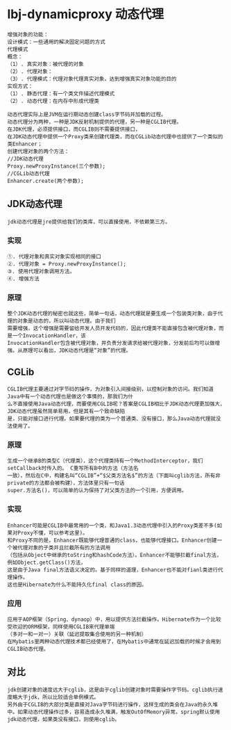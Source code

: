 # lbj-dynamicproxy 动态代理

    增强对象的功能：
    设计模式：一些通用的解决固定问题的方式
    代理模式
    概念：
    （1）. 真实对象：被代理的对象
    （2）. 代理对象：
    （3）. 代理模式：代理对象代理真实对象，达到增强真实对象功能的目的
    实现方式：
    （1）. 静态代理：有一个类文件描述代理模式
    （2）. 动态代理：在内存中形成代理类

    动态代理实际上是JVM在运行期动态创建class字节码并加载的过程。
    动态代理分为两种，一种是JDK反射机制提供的代理，另一种是CGLIB代理。
    在JDK代理，必须提供接口，而CGLIB则不需要提供接口，
    在JDK动态代理中提供一个Proxy类来创建代理类，而在CGLib动态代理中也提供了一个类似的类Enhancer；
    创建代理对象的两个方法：
    //JDK动态代理
    Proxy.newProxyInstance(三个参数);
    //CGLib动态代理
    Enhancer.create(两个参数);

    
## JDK动态代理
    
    jdk动态代理是jre提供给我们的类库，可以直接使用，不依赖第三方。

### 实现
    ①. 代理对象和真实对象实现相同的接口
    ②. 代理对象 = Proxy.newProxyInstance();
    ③. 使用代理对象调用方法。
    ④. 增强方法

### 原理

    整个JDK动态代理的秘密也就这些，简单一句话，动态代理就是要生成一个包装类对象，由于代理的对象是动态的，所以叫动态代理。由于我们
    需要增强，这个增强是需要留给开发人员开发代码的，因此代理类不能直接包含被代理对象，而是一个InvocationHandler，该
    InvocationHandler包含被代理对象，并负责分发请求给被代理对象，分发前后均可以做增强。从原理可以看出，JDK动态代理是“对象”的代理。

## CGLib

    CGLIB代理主要通过对字节码的操作，为对象引入间接级别，以控制对象的访问。我们知道Java中有一个动态代理也是做这个事情的，那我们为什
    么不直接使用Java动态代理，而要使用CGLIB呢？答案是CGLIB相比于JDK动态代理更加强大，JDK动态代理虽然简单易用，但是其有一个致命缺陷
    是，只能对接口进行代理。如果要代理的类为一个普通类、没有接口，那么Java动态代理就没法使用了。

### 原理
    
    生成一个继承B的类型C（代理类），这个代理类持有一个MethodInterceptor，我们setCallback时传入的。 C重写所有B中的方法（方法名
    一致），然后在C中，构建名叫“CGLIB”+“$父类方法名$”的方法（下面叫cglib方法，所有非private的方法都会被构建），方法体里只有一句话
    super.方法名()，可以简单的认为保持了对父类方法的一个引用，方便调用。

### 实现

    Enhancer可能是CGLIB中最常用的一个类，和Java1.3动态代理中引入的Proxy类差不多(如果对Proxy不懂，可以参考这里)。
    和Proxy不同的是，Enhancer既能够代理普通的class，也能够代理接口。Enhancer创建一个被代理对象的子类并且拦截所有的方法调用
    （包括从Object中继承的toString和hashCode方法）。Enhancer不能够拦截final方法，例如Object.getClass()方法，
    这是由于Java final方法语义决定的。基于同样的道理，Enhancer也不能对fianl类进行代理操作。
    这也是Hibernate为什么不能持久化final class的原因。

### 应用
    应用于AOP框架（Spring、dynaop）中，用以提供方法拦截操作。Hibernate作为一个比较受欢迎的ORM框架，同样使用CGLIB来代理单端
    （多对一和一对一）关联（延迟提取集合使用的另一种机制）
    在Mybatis里两种动态代理技术都已经使用了，在Mybatis中通常在延迟加载的时候才会用到CGLIB动态代理。

## 对比
    
    jdk创建对象的速度远大于cglib，这是由于cglib创建对象时需要操作字节码。cglib执行速度略大于jdk，所以比较适合单例模式。
    另外由于CGLIB的大部分类是直接对Java字节码进行操作，这样生成的类会在Java的永久堆中。如果动态代理操作过多，容易造成永久堆满，触发OutOfMemory异常。spring默认使用jdk动态代理，如果类没有接口，则使用cglib。
